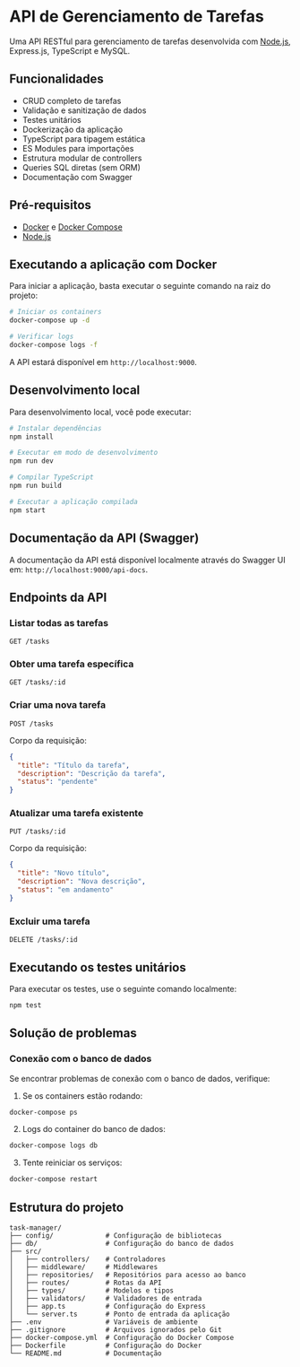 # API de Gerenciamento de Tarefas

Uma API RESTful para gerenciamento de tarefas desenvolvida com [Node.js](https://nodejs.org/), Express.js, TypeScript e MySQL.

## Funcionalidades

- CRUD completo de tarefas
- Validação e sanitização de dados
- Testes unitários
- Dockerização da aplicação
- TypeScript para tipagem estática
- ES Modules para importações
- Estrutura modular de controllers
- Queries SQL diretas (sem ORM)
- Documentação com Swagger

## Pré-requisitos

- [Docker](https://www.docker.com/) e [Docker Compose](https://docs.docker.com/compose/)
- [Node.js](https://nodejs.org/)

## Executando a aplicação com Docker

Para iniciar a aplicação, basta executar o seguinte comando na raiz do projeto:

```bash
# Iniciar os containers
docker-compose up -d

# Verificar logs
docker-compose logs -f
```

A API estará disponível em `http://localhost:9000`.

## Desenvolvimento local

Para desenvolvimento local, você pode executar:

```bash
# Instalar dependências
npm install

# Executar em modo de desenvolvimento
npm run dev

# Compilar TypeScript
npm run build

# Executar a aplicação compilada
npm start
```

## Documentação da API (Swagger)

A documentação da API está disponível localmente através do Swagger UI em: `http://localhost:9000/api-docs`.

## Endpoints da API

### Listar todas as tarefas
```
GET /tasks
```

### Obter uma tarefa específica
```
GET /tasks/:id
```

### Criar uma nova tarefa
```
POST /tasks
```
Corpo da requisição:
```json
{
  "title": "Título da tarefa",
  "description": "Descrição da tarefa",
  "status": "pendente"
}
```

### Atualizar uma tarefa existente
```
PUT /tasks/:id
```
Corpo da requisição:
```json
{
  "title": "Novo título",
  "description": "Nova descrição",
  "status": "em andamento"
}
```

### Excluir uma tarefa
```
DELETE /tasks/:id
```

## Executando os testes unitários

Para executar os testes, use o seguinte comando localmente:

```bash
npm test
```

## Solução de problemas

### Conexão com o banco de dados

Se encontrar problemas de conexão com o banco de dados, verifique:

1. Se os containers estão rodando:
```bash
docker-compose ps
```

2. Logs do container do banco de dados:
```bash
docker-compose logs db
```

3. Tente reiniciar os serviços:
```bash
docker-compose restart
```

## Estrutura do projeto

```
task-manager/
├── config/             # Configuração de bibliotecas
├── db/                 # Configuração do banco de dados
├── src/
│   ├── controllers/    # Controladores
│   ├── middleware/     # Middlewares
│   ├── repositories/   # Repositórios para acesso ao banco
│   ├── routes/         # Rotas da API
│   ├── types/          # Modelos e tipos
│   ├── validators/     # Validadores de entrada
│   ├── app.ts          # Configuração do Express
│   └── server.ts       # Ponto de entrada da aplicação
├── .env                # Variáveis de ambiente
├── .gitignore          # Arquivos ignorados pelo Git
├── docker-compose.yml  # Configuração do Docker Compose
├── Dockerfile          # Configuração do Docker
└── README.md           # Documentação
```
